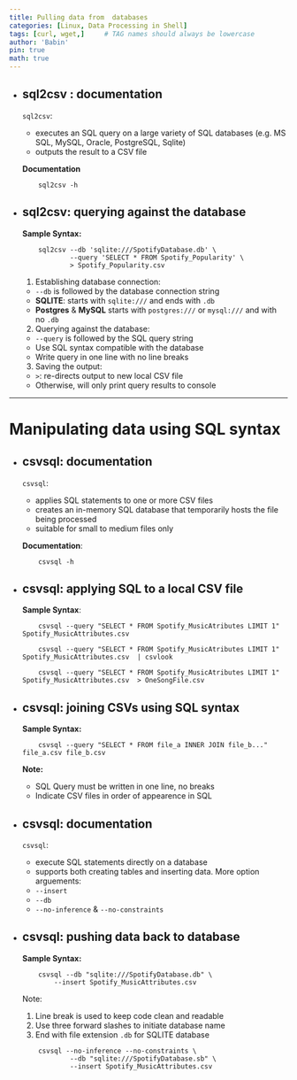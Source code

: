 ```yaml
---
title: Pulling data from  databases
categories: [Linux, Data Processing in Shell]
tags: [curl, wget,]     # TAG names should always be lowercase
author: 'Babin'
pin: true
math: true
---
```


- ## sql2csv : documentation
    `sql2csv`:
    - executes an SQL query on a large variety of SQL databases (e.g. MS SQL, MySQL, Oracle, PostgreSQL, Sqlite)
    - outputs the result to a CSV file

    **Documentation**
    ```
        sql2csv -h
    ```

- ## sql2csv: querying against the database
    **Sample Syntax:**
    ```
        sql2csv --db 'sqlite:///SpotifyDatabase.db' \
                --query 'SELECT * FROM Spotify_Popularity' \
                > Spotify_Popularity.csv
    ```

    1. Establishing database connection:
    - `--db` is followed by the database connection string
    - **SQLITE**: starts with `sqlite:///` and ends with `.db`
    - **Postgres** & **MySQL** starts with `postgres:///` or `mysql:///` and with no `.db`

    2. Querying against the database:
    - `--query` is followed by the SQL query string
    - Use SQL syntax compatible with the database
    - Write query in one line with no line breaks

    3. Saving the output:
    - `>`: re-directs output to new local CSV file
    - Otherwise, will only print query results to console


<hr/>

# Manipulating data using SQL syntax
- ## csvsql: documentation
    `csvsql`:
    - applies SQL statements to one or more CSV files
    - creates an in-memory SQL database that temporarily hosts the file being processed
    - suitable for small to medium files only

    **Documentation**:
    ```
        csvsql -h
    ```

- ## csvsql: applying SQL to a local CSV file
    **Sample Syntax**:
    ```
        csvsql --query "SELECT * FROM Spotify_MusicAtributes LIMIT 1"  Spotify_MusicAttributes.csv 
    ```

    ```
        csvsql --query "SELECT * FROM Spotify_MusicAtributes LIMIT 1"  Spotify_MusicAttributes.csv  | csvlook
    ```

    ```
        csvsql --query "SELECT * FROM Spotify_MusicAtributes LIMIT 1"  Spotify_MusicAttributes.csv  > OneSongFile.csv
    ```


- ## csvsql: joining CSVs using SQL syntax
    **Sample Syntax:**
    ```
        csvsql --query "SELECT * FROM file_a INNER JOIN file_b..." file_a.csv file_b.csv
    ```
    **Note:**
    - SQL Query must be written in one line, no breaks
    - Indicate CSV files in order of appearence in SQL


- ## csvsql: documentation
    `csvsql`:
    - execute SQL statements directly on a database
    - supports both creating tables and inserting data.
    More option arguements:
    - `--insert`
    - `--db`
    - `--no-inference` & `--no-constraints`

- ## csvsql: pushing data back to database
    **Sample Syntax:**
    ```
        csvsql --db "sqlite:///SpotifyDatabase.db" \
            --insert Spotify_MusicAttributes.csv
    ```
    Note:
    1. Line break is used to keep code clean and readable
    2. Use three forward slashes to initiate database name
    3. End with file extension `.db` for  SQLITE database

    ```
        csvsql --no-inference --no-constraints \
                --db "sqlite:///SpotifyDatabase.sb" \
                --insert Spotify_MusicAttributes.csv
    ```